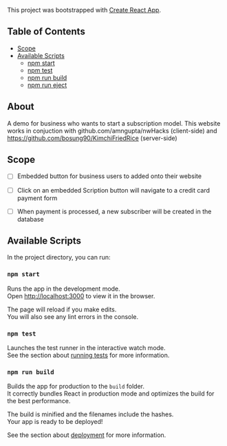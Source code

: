 This project was bootstrapped with [Create React App](https://github.com/facebookincubator/create-react-app).


## Table of Contents
- [Scope](#scope)
- [Available Scripts](#available-scripts)
  - [npm start](#npm-start)
  - [npm test](#npm-test)
  - [npm run build](#npm-run-build)
  - [npm run eject](#npm-run-eject)
  
## About
A demo for business who wants to start a subscription model. 
This website works in conjuction with github.com/amngupta/nwHacks (client-side)
and https://github.com/bosung90/KimchiFriedRice (server-side)

## Scope

- [ ] Embedded button for business users to added onto their website
- [ ] Click on an embedded Scription button will navigate to a credit card payment form
- [ ] When payment is processed, a new subscriber will be created in the database



## Available Scripts

In the project directory, you can run:

### `npm start`

Runs the app in the development mode.<br>
Open [http://localhost:3000](http://localhost:3000) to view it in the browser.

The page will reload if you make edits.<br>
You will also see any lint errors in the console.

### `npm test`

Launches the test runner in the interactive watch mode.<br>
See the section about [running tests](#running-tests) for more information.

### `npm run build`

Builds the app for production to the `build` folder.<br>
It correctly bundles React in production mode and optimizes the build for the best performance.

The build is minified and the filenames include the hashes.<br>
Your app is ready to be deployed!

See the section about [deployment](#deployment) for more information.
